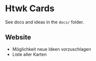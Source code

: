 # Htwk Cards

See docs and ideas in the `docs/` folder.

## Website

- Möglichkeit neue Ideen vorzuschlagen
- Liste aller Karten

